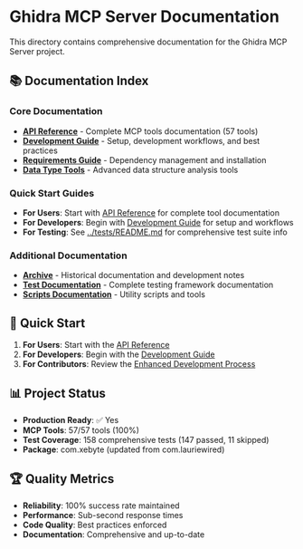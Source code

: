 # Ghidra MCP Server Documentation

This directory contains comprehensive documentation for the Ghidra MCP Server project.

## 📚 Documentation Index

### Core Documentation

- **[API Reference](API_REFERENCE.md)** - Complete MCP tools documentation (57 tools)
- **[Development Guide](DEVELOPMENT_GUIDE.md)** - Setup, development workflows, and best practices
- **[Requirements Guide](REQUIREMENTS.md)** - Dependency management and installation
- **[Data Type Tools](DATA_TYPE_TOOLS.md)** - Advanced data structure analysis tools

### Quick Start Guides

- **For Users**: Start with [API Reference](API_REFERENCE.md) for complete tool documentation
- **For Developers**: Begin with [Development Guide](DEVELOPMENT_GUIDE.md) for setup and workflows
- **For Testing**: See [../tests/README.md](../tests/README.md) for comprehensive test suite info

### Additional Documentation

- **[Archive](archive/)** - Historical documentation and development notes
- **[Test Documentation](../tests/README.md)** - Complete testing framework documentation
- **[Scripts Documentation](../scripts/README.md)** - Utility scripts and tools

## 🔧 Quick Start

1. **For Users**: Start with the [API Reference](API_REFERENCE.md)
2. **For Developers**: Begin with the [Development Guide](DEVELOPMENT_GUIDE.md)  
3. **For Contributors**: Review the [Enhanced Development Process](ENHANCED_DEV_PROCESS.md)

## 📊 Project Status

- **Production Ready**: ✅ Yes
- **MCP Tools**: 57/57 tools (100%)
- **Test Coverage**: 158 comprehensive tests (147 passed, 11 skipped)
- **Package**: com.xebyte (updated from com.lauriewired)

## 🏆 Quality Metrics

- **Reliability**: 100% success rate maintained
- **Performance**: Sub-second response times
- **Code Quality**: Best practices enforced
- **Documentation**: Comprehensive and up-to-date
